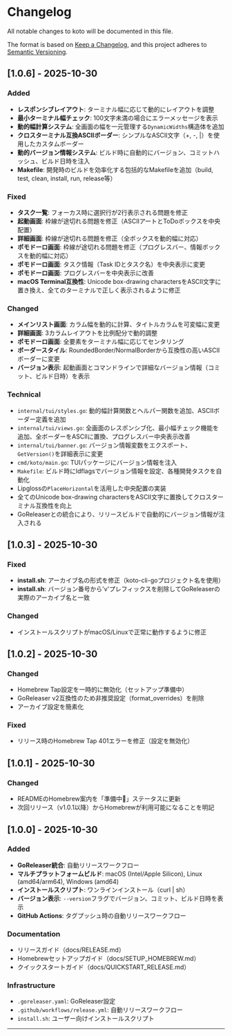 # Changelog

All notable changes to koto will be documented in this file.

The format is based on [Keep a Changelog](https://keepachangelog.com/en/1.0.0/),
and this project adheres to [Semantic Versioning](https://semver.org/spec/v2.0.0.html).

## [1.0.6] - 2025-10-30

### Added
- **レスポンシブレイアウト**: ターミナル幅に応じて動的にレイアウトを調整
- **最小ターミナル幅チェック**: 100文字未満の場合にエラーメッセージを表示
- **動的幅計算システム**: 全画面の幅を一元管理する`DynamicWidths`構造体を追加
- **クロスターミナル互換ASCIIボーダー**: シンプルなASCII文字（+, -, |）を使用したカスタムボーダー
- **動的バージョン情報システム**: ビルド時に自動的にバージョン、コミットハッシュ、ビルド日時を注入
- **Makefile**: 開発時のビルドを効率化する包括的なMakefileを追加（build, test, clean, install, run, release等）

### Fixed
- **タスク一覧**: フォーカス時に選択行が2行表示される問題を修正
- **起動画面**: 枠線が途切れる問題を修正（ASCIIアートとToDoボックスを中央配置）
- **詳細画面**: 枠線が途切れる問題を修正（全ボックスを動的幅に対応）
- **ポモドーロ画面**: 枠線が途切れる問題を修正（プログレスバー、情報ボックスを動的幅に対応）
- **ポモドーロ画面**: タスク情報（Task IDとタスク名）を中央表示に変更
- **ポモドーロ画面**: プログレスバーを中央表示に改善
- **macOS Terminal互換性**: Unicode box-drawing charactersをASCII文字に置き換え、全てのターミナルで正しく表示されるように修正

### Changed
- **メインリスト画面**: カラム幅を動的に計算、タイトルカラムを可変幅に変更
- **詳細画面**: 3カラムレイアウトを比例配分で動的調整
- **ポモドーロ画面**: 全要素をターミナル幅に応じてセンタリング
- **ボーダースタイル**: RoundedBorder/NormalBorderから互換性の高いASCIIボーダーに変更
- **バージョン表示**: 起動画面とコマンドラインで詳細なバージョン情報（コミット、ビルド日時）を表示

### Technical
- `internal/tui/styles.go`: 動的幅計算関数とヘルパー関数を追加、ASCIIボーダー定義を追加
- `internal/tui/views.go`: 全画面のレスポンシブ化、最小幅チェック機能を追加、全ボーダーをASCIIに置換、プログレスバー中央表示改善
- `internal/tui/banner.go`: バージョン情報変数をエクスポート、`GetVersion()`を詳細表示に変更
- `cmd/koto/main.go`: TUIパッケージにバージョン情報を注入
- `Makefile`: ビルド時にldflagsでバージョン情報を設定、各種開発タスクを自動化
- Lipglossの`PlaceHorizontal`を活用した中央配置の実装
- 全てのUnicode box-drawing charactersをASCII文字に置換してクロスターミナル互換性を向上
- GoReleaserとの統合により、リリースビルドで自動的にバージョン情報が注入される

## [1.0.3] - 2025-10-30

### Fixed
- **install.sh**: アーカイブ名の形式を修正（koto-cli-goプロジェクト名を使用）
- **install.sh**: バージョン番号から'v'プレフィックスを削除してGoReleaserの実際のアーカイブ名と一致

### Changed
- インストールスクリプトがmacOS/Linuxで正常に動作するように修正

## [1.0.2] - 2025-10-30

### Changed
- Homebrew Tap設定を一時的に無効化（セットアップ準備中）
- GoReleaser v2互換性のため非推奨設定（format_overrides）を削除
- アーカイブ設定を簡素化

### Fixed
- リリース時のHomebrew Tap 401エラーを修正（設定を無効化）

## [1.0.1] - 2025-10-30

### Changed
- READMEのHomebrew案内を「準備中🚧」ステータスに更新
- 次回リリース（v1.0.1以降）からHomebrewが利用可能になることを明記

## [1.0.0] - 2025-10-30

### Added
- **GoReleaser統合**: 自動リリースワークフロー
- **マルチプラットフォームビルド**: macOS (Intel/Apple Silicon), Linux (amd64/arm64), Windows (amd64)
- **インストールスクリプト**: ワンラインインストール（curl | sh）
- **バージョン表示**: `--version`フラグでバージョン、コミット、ビルド日時を表示
- **GitHub Actions**: タグプッシュ時の自動リリースワークフロー

### Documentation
- リリースガイド（docs/RELEASE.md）
- Homebrewセットアップガイド（docs/SETUP_HOMEBREW.md）
- クイックスタートガイド（docs/QUICKSTART_RELEASE.md）

### Infrastructure
- `.goreleaser.yaml`: GoReleaser設定
- `.github/workflows/release.yml`: 自動リリースワークフロー
- `install.sh`: ユーザー向けインストールスクリプト

---